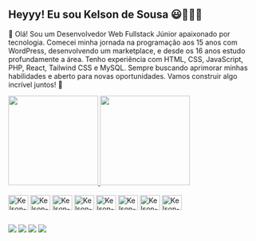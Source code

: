 ## Heyyy! Eu sou Kelson de Sousa 😃👨🏿‍💻

👋 Olá! Sou um Desenvolvedor Web Fullstack Júnior apaixonado por tecnologia. Comecei minha jornada na programação aos 15 anos com WordPress, desenvolvendo um marketplace, e desde os 16 anos estudo profundamente a área. Tenho experiência com HTML, CSS, JavaScript, PHP, React, Tailwind CSS e MySQL. Sempre buscando aprimorar minhas habilidades e aberto para novas oportunidades. Vamos construir algo incrível juntos! 🚀


<div>
  <a href="https://www.instagram.com/doc_script/?hl=pt-br">
    <img height="180em" src="https://github-readme-stats.vercel.app/api?username=doctorscript08&count_private=true&theme=shadow_red&show_icons=true)](https://github.com/doctorscript08/github-readme-stats">
    <img height="180em" src="https://github-readme-stats.vercel.app/api/top-langs/?username=doctorscript08&layout=compact&theme=shadow_red">
  </a>
</div>

<div style="display: inline_block"><br>
  <img align="center" alt="Kelson-HTML" height="30" width="40" src="https://cdn.jsdelivr.net/gh/devicons/devicon@latest/icons/html5/html5-original.svg">
  <img align="center" alt="Kelson-HTML" height="30" width="40" src="https://cdn.jsdelivr.net/gh/devicons/devicon@latest/icons/css3/css3-original.svg">
  <img align="center" alt="Kelson-HTML" height="30" width="40" src="https://cdn.jsdelivr.net/gh/devicons/devicon@latest/icons/javascript/javascript-original.svg">
  <img align="center" alt="Kelson-HTML" height="30" width="40" src="https://cdn.jsdelivr.net/gh/devicons/devicon@latest/icons/php/php-original.svg">
  <img align="center" alt="Kelson-HTML" height="30" width="40" src="https://cdn.jsdelivr.net/gh/devicons/devicon@latest/icons/react/react-original.svg">
  <img align="center" alt="Kelson-HTML" height="30" width="40" src="https://cdn.jsdelivr.net/gh/devicons/devicon@latest/icons/tailwindcss/tailwindcss-original-wordmark.svg">
  <img align="center" alt="Kelson-HTML" height="30" width="40" src="https://cdn.jsdelivr.net/gh/devicons/devicon@latest/icons/mysql/mysql-original.svg">
  <img align="center" alt="Kelson-HTML" height="30" width="40" src="https://cdn.jsdelivr.net/gh/devicons/devicon@latest/icons/git/git-original.svg">
</div>

##

<div>
  <a href="https://www.instagram.com/doc_script/?hl=pt-br" target="_blank"><img src="https://img.shields.io/badge/Instagram-E4405F?style=for-the-badge&logo=instagram&logoColor=white"></a>
  <a href="https://wa.link/619egi" target="_blank"><img src="https://img.shields.io/badge/WhatsApp-25D366?style=for-the-badge&logo=whatsapp&logoColor=white"></a>
  <a href="https://discord.com/channels/@me" target="_blank"><img src="https://img.shields.io/badge/Discord-7289DA?style=for-the-badge&logo=discord&logoColor=white"></a>
  <a href="https://www.linkedin.com/in/kelson-de-sousa/" target="_blank"><img src="https://img.shields.io/badge/LinkedIn-0077B5?style=for-the-badge&logo=linkedin&logoColor=white"></a>
</div>
